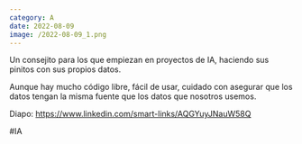 ```yaml
--- 
category: A 
date: 2022-08-09 
image: /2022-08-09_1.png 
--- 
```


Un consejito para los que empiezan en proyectos de IA, haciendo sus pinitos con sus propios datos. 

Aunque hay mucho código libre, fácil de usar, cuidado con asegurar que los datos tengan la misma fuente que los datos que nosotros usemos. 

Diapo: https://www.linkedin.com/smart-links/AQGYuyJNauW58Q

#IA